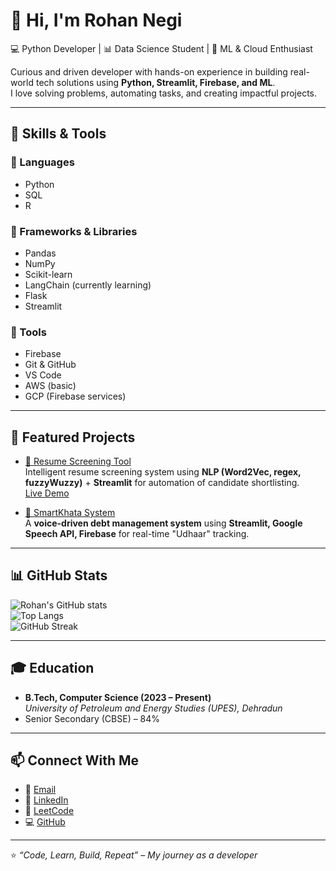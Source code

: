 # 👋 Hi, I'm Rohan Negi  
💻 Python Developer | 📊 Data Science Student | 🚀 ML & Cloud Enthusiast  

Curious and driven developer with hands-on experience in building real-world tech solutions using **Python, Streamlit, Firebase, and ML**.  
I love solving problems, automating tasks, and creating impactful projects.  

---

## 🚀 Skills & Tools  

### 🔹 Languages  
- Python  
- SQL  
- R  

### 🔹 Frameworks & Libraries  
- Pandas  
- NumPy  
- Scikit-learn  
- LangChain (currently learning)  
- Flask  
- Streamlit  

### 🔹 Tools  
- Firebase  
- Git & GitHub  
- VS Code  
- AWS (basic)  
- GCP (Firebase services)  

---

## 📂 Featured Projects  

- [📄 Resume Screening Tool](https://github.com/rohannegi-2005/Resume_Scanner)  
  Intelligent resume screening system using **NLP (Word2Vec, regex, fuzzyWuzzy)** + **Streamlit** for automation of candidate shortlisting.  
  [Live Demo](https://resumescanner-h4dxepxy8dyxs6txvgjazj.streamlit.app/)  

- [🛒 SmartKhata System](https://github.com/rohannegi-2005/SmartKhata)  
  A **voice-driven debt management system** using **Streamlit, Google Speech API, Firebase** for real-time "Udhaar" tracking.  

---

## 📊 GitHub Stats  

![Rohan's GitHub stats](https://github-readme-stats.vercel.app/api?username=rohannegi-2005&show_icons=true&theme=radical)  
![Top Langs](https://github-readme-stats.vercel.app/api/top-langs/?username=rohannegi-2005&layout=compact&theme=radical)  
![GitHub Streak](https://github-readme-streak-stats.herokuapp.com/?user=rohannegi-2005&theme=radical)  

---

## 🎓 Education  
- **B.Tech, Computer Science (2023 – Present)**  
  *University of Petroleum and Energy Studies (UPES), Dehradun*  
- Senior Secondary (CBSE) – 84%  

---

## 📫 Connect With Me  
- 📧 [Email](mailto:rohannnegi2005@gmail.com)  
- 🔗 [LinkedIn](https://www.linkedin.com/in/rohan-negi-2005-)  
- 🏏 [LeetCode](https://leetcode.com/u/Rohann_18/)  
- 💻 [GitHub](https://github.com/rohannegi-2005)  

---

⭐️ *“Code, Learn, Build, Repeat” – My journey as a developer*  

